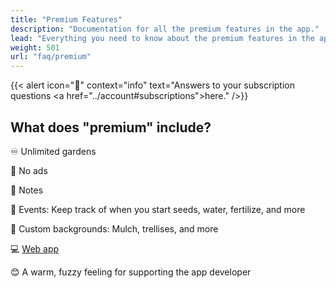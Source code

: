 ```yaml
---
title: "Premium Features"
description: "Documentation for all the premium features in the app."
lead: "Everything you need to know about the premium features in the app."
weight: 501
url: "faq/premium"
---
```


{{< alert icon="💸" context="info" text="Answers to your subscription questions <a href=\"../account#subscriptions\">here</a>." />}}

## What does "premium" include?

♾ Unlimited gardens

🚫 No ads

📝 Notes

📅 Events: Keep track of when you start seeds, water, fertilize, and more

🎨 Custom backgrounds: Mulch, trellises, and more

💻 [Web app](https://planter.garden/gardens)

😊 A warm, fuzzy feeling for supporting the app developer

